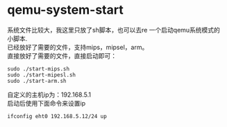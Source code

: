 # qemu-system-start
系统文件比较大，我这里只放了sh脚本，也可以去re
一个启动qemu系统模式的小脚本.  
已经放好了需要的文件，支持mips，mipsel，arm。  
直接放好了需要的文件，直接启动即可： 
```
sudo ./start-mips.sh
sudo ./start-mipesl.sh
sudo ./start-arm.sh
```
自定义的主机ip为：192.168.5.1  
启动后使用下面命令来设置ip
```
ifconfig eht0 192.168.5.12/24 up
```
